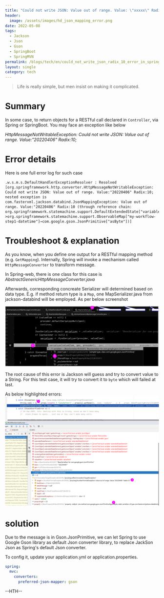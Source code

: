 ```yaml
---
title: "Could not write JSON: Value out of range. Value: \"xxxxx\" Radix:10"
header:
  image: /assets/images/hd_json_mapping_error.png
date: 2022-05-08
tags:
  - Jackson
  - Json
  - Gson
  - SpringBoot
  - SpringMVN
permalink: /blogs/tech/en/could_not_write_json_radix_10_error_in_spring_mvc
layout: single
category: tech
---
```


> Life is really simple, but men insist on making it complicated.

# Summary
In some case, to return objects for a RESTful call declared in `Controller`, via Spring or SpringBoot. You may face an exception like below

*HttpMessageNotWritableException: Could not write JSON: Value out of range. Value:"20220406" Radix:10;* 


# Error details

Here is one full error log for such case
```
.w.s.m.s.DefaultHandlerExceptionResolver : Resolved [org.springframework.http.converter.HttpMessageNotWritableException: Could not write JSON: Value out of range. Value:"20220406" Radix:10; nested exception is com.fasterxml.jackson.databind.JsonMappingException: Value out of range. Value:"20220406" Radix:10 (through reference chain: org.springframework.statemachine.support.DefaultExtendedState["variables"]->org.springframework.statemachine.support.ObservableMap["my-workflow-step1-datetime"]→com.google.gson.JsonPrimitive["asByte"])]
```

# Troubleshoot & explanation
As you know, when you define one output for a RESTful mapping method (e.g. `GetMapping`). Internally, Spring will invoke a mechanism called `HttpMessageConverter` to transform message.

In Spring-web, there is one class for this case is *AbstractGenericHttpMessageConverter.java*

Afterwards, corresponding concreate Serializer will determined based on data type. E.g. if method return type is a `Map`, one MapSerializer.java from jackson-databind will be employed. As per below screenshot

![](/assets/images/jackson_errors_radix_1.png)

The root cause of this error is Jackson will guess and try to convert value to a String. For this test case, it will try to convert it to `byte` which will failed at last.

As below highlighted errors:
![](/assets/images/jackson_errors_radix_2.png)

# solution
Due to the message is in Gson.JsonPrimitive, we can let Spring to use Google Gson library as default Json converter library, to replace JackSon Json as Spring's default Json converter.

To config it, update your application.yml or application.properties.

```yaml
spring:
  mvc:
    converters:
      preferred-json-mapper: gson
```






--HTH--



